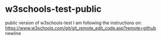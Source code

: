 # w3schools-test-public
public version of w3schools-test
I am following the instructions on:
https://www.w3schools.com/git/git_remote_edit_code.asp?remote=github
newline
